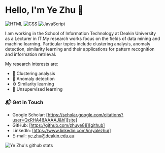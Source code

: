 # Hello, I'm Ye Zhu 👋

![HTML](https://img.shields.io/badge/Matlab-Expert-orange)
![CSS](https://img.shields.io/badge/Python-Expert-blue)
![JavaScript](https://img.shields.io/badge/R-Expert-yellow) 

I am working in the School of Information Technology at Deakin University as a Lecturer in IT.My research works focus on the fields of data mining and machine learning. Particular topics include clustering analysis, anomaly detection, similarity learning and their applications for pattern recognition and information retrieval. 

My research interests are:
- 🔭 Clustering analysis
- 🌱 Anomaly detection
- ⚙️ Similarity learning
- 👯 Unsupervised learning

### 📬 Get in Touch

- Google Scholar: [https://scholar.google.com/citations?user=QxRHA48AAAAJ&hl][site]  
- GitHub: [https://github.com/zhuye88][github]
- LinkedIn: [https://www.linkedin.com/in/yalezhu/]
- E-mail: ye.zhu@deakin.edu.au

![Ye Zhu's github stats](https://github-readme-stats.vercel.app/api?username=zhuye88&show_icons=true&hide_border=true)
